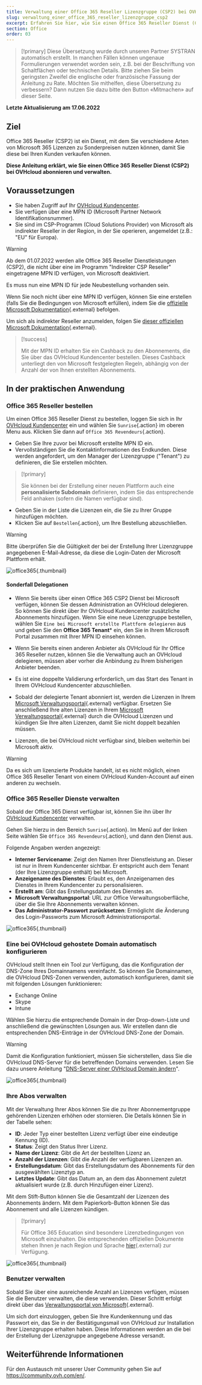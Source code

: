 ```yaml
---
title: Verwaltung einer Office 365 Reseller Lizenzgruppe (CSP2) bei OVHcloud
slug: verwaltung_einer_office_365_reseller_lizenzgruppe_csp2
excerpt: Erfahren Sie hier, wie Sie einen Office 365 Reseller Dienst (CSP2) bei OVHcloud abonnieren und verwalten
section: Office
order: 03
---
```


> [!primary]
> Diese Übersetzung wurde durch unseren Partner SYSTRAN automatisch erstellt. In manchen Fällen können ungenaue Formulierungen verwendet worden sein, z.B. bei der Beschriftung von Schaltflächen oder technischen Details. Bitte ziehen Sie beim geringsten Zweifel die englische oder französische Fassung der Anleitung zu Rate. Möchten Sie mithelfen, diese Übersetzung zu verbessern? Dann nutzen Sie dazu bitte den Button «Mitmachen» auf dieser Seite.
>

**Letzte Aktualisierung am 17.06.2022**

## Ziel

Office 365 Reseller (CSP2) ist ein Dienst, mit dem Sie verschiedene Arten von Microsoft 365 Lizenzen zu Sonderpreisen nutzen können, damit Sie diese bei Ihren Kunden verkaufen können.

**Diese Anleitung erklärt, wie Sie einen Office 365 Reseller Dienst (CSP2) bei OVHcloud abonnieren und verwalten.**

## Voraussetzungen

- Sie haben Zugriff auf Ihr [OVHcloud Kundencenter](https://www.ovh.com/auth/?action=gotomanager&from=https://www.ovh.de/&ovhSubsidiary=de).
- Sie verfügen über eine MPN ID (Microsoft Partner Network Identifikationsnummer).
- Sie sind im CSP-Programm (Cloud Solutions Provider) von Microsoft als indirekter Reseller in der Region, in der Sie operieren, angemeldet (z.B.: "EU" für Europa).

> [!warning]
>
> Ab dem 01.07.2022 werden alle Office 365 Reseller Dienstleistungen (CSP2), die nicht über eine im Programm "Indirekter CSP Reseller" eingetragene MPN ID verfügen, von Microsoft deaktiviert.
>
> Es muss nun eine MPN ID für jede Neubestellung vorhanden sein.
>

Wenn Sie noch nicht über eine MPN ID verfügen, können Sie eine erstellen (falls Sie die Bedingungen von Microsoft erfüllen), indem Sie die [offizielle Microsoft Dokumentation](https://docs.microsoft.com/de-de/partner-center/mpn-create-a-partner-center-account){.external} befolgen.

Um sich als indirekter Reseller anzumelden, folgen Sie [dieser offiziellen Microsoft Dokumentation](https://docs.microsoft.com/de-de/partner-center/enrolling-in-the-csp-program#enroll-as-an-indirect-reseller){.external}.

> [!success]
>
> Mit der MPN ID erhalten Sie ein Cashback zu den Abonnements, die Sie über das OVHcloud Kundencenter bestellen. Dieses Cashback unterliegt den von Microsoft festgelegten Regeln, abhängig von der Anzahl der von Ihnen erstellten Abonnements.
>

## In der praktischen Anwendung

### Office 365 Reseller bestellen

Um einen Office 365 Reseller Dienst zu bestellen, loggen Sie sich in Ihr [OVHcloud Kundencenter](https://www.ovh.com/auth/?action=gotomanager&from=https://www.ovh.de/&ovhSubsidiary=de) ein und wählen Sie `Sunrise`{.action} im oberen Menu aus. Klicken Sie dann auf `Office 365 Revendeurs`{.action}.

- Geben Sie Ihre zuvor bei Microsoft erstellte MPN ID ein.
- Vervollständigen Sie die Kontaktinformationen des Endkunden. Diese werden angefordert, um den Manager der Lizenzgruppe ("Tenant") zu definieren, die Sie erstellen möchten.

> [!primary]
>
> Sie können bei der Erstellung einer neuen Plattform auch eine **personalisierte Subdomain** definieren, indem Sie das entsprechende Feld anhaken (sofern die Namen verfügbar sind).


- Geben Sie in der Liste die Lizenzen ein, die Sie zu Ihrer Gruppe hinzufügen möchten.
- Klicken Sie auf `Bestellen`{.action}, um Ihre Bestellung abzuschließen.

> [!warning]
>
> Bitte überprüfen Sie die Gültigkeit der bei der Erstellung Ihrer Lizenzgruppe angegebenen E-Mail-Adresse, da diese die Login-Daten der Microsoft Plattform erhält.
>

![office365](images/csp2-01.png){.thumbnail}

#### Sonderfall Delegationen

- Wenn Sie bereits über einen Office 365 CSP2 Dienst bei Microsoft verfügen, können Sie dessen Administration an OVHcloud delegieren. So können Sie direkt über Ihr OVHcloud Kundencenter zusätzliche Abonnements hinzufügen. Wenn Sie eine neue Lizenzgruppe bestellen, wählen Sie `Eine bei Microsoft erstellte Plattform delegieren` aus und geben Sie den **Office 365 Tenant*** ein, den Sie in Ihrem Microsoft Portal zusammen mit Ihrer MPN ID einsehen können. 

- Wenn Sie bereits einen anderen Anbieter als OVHcloud für Ihr Office 365 Reseller nutzen, können Sie die Verwaltung auch an OVHcloud delegieren, müssen aber vorher die Anbindung zu Ihrem bisherigen Anbieter beenden.

- Es ist eine doppelte Validierung erforderlich, um das Start des Tenant in Ihrem OVHcloud Kundencenter abzuschließen.

- Sobald der delegierte Tenant abonniert ist, werden die Lizenzen in Ihrem [Microsoft Verwaltungsportal](https://portal.office.com/Admin/Default.aspx){.external} verfügbar. Ersetzen Sie anschließend Ihre alten Lizenzen in Ihrem [Microsoft Verwaltungsportal](https://portal.office.com/Admin/Default.aspx){.external} durch die OVHcloud Lizenzen und kündigen Sie Ihre alten Lizenzen, damit Sie nicht doppelt bezahlen müssen.

- Lizenzen, die bei OVHcloud nicht verfügbar sind, bleiben weiterhin bei Microsoft aktiv.

> [!warning]
> Da es sich um lizenzierte Produkte handelt, ist es nicht möglich, einen Office 365 Reseller Tenant von einem OVHcloud Kunden-Account auf einen anderen zu wechseln.
>

### Office 365 Reseller Dienste verwalten

Sobald der Office 365 Dienst verfügbar ist, können Sie ihn über Ihr [OVHcloud Kundencenter](https://www.ovh.com/auth/?action=gotomanager&from=https://www.ovh.de/&ovhSubsidiary=de) verwalten.

Gehen Sie hierzu in den Bereich `Sunrise`{.action}. Im Menü auf der linken Seite wählen Sie `Office 365 Revendeurs`{.action}, und dann den Dienst aus.

Folgende Angaben werden angezeigt:

- **Interner Servicename**: Zeigt den Namen Ihrer Dienstleistung an. Dieser ist nur in Ihrem Kundencenter sichtbar. Er entspricht auch dem Tenant (der Ihre Lizenzgruppe enthält) bei Microsoft.
- **Anzeigename des Dienstes**: Erlaubt es, den Anzeigenamen des Dienstes in Ihrem Kundencenter zu personalisieren.
- **Erstellt am**: Gibt das Erstellungsdatum des Dienstes an.
- **Microsoft Verwaltungsportal**: URL zur Office Verwaltungsoberfläche, über die Sie Ihre Abonnements verwalten können.
- **Das Administrator-Passwort zurücksetzen**: Ermöglicht die Änderung des Login-Passworts zum Microsoft Administrationsportal.

![office365](images/sunrise_office365_CSP2_services_details.png){.thumbnail}

### Eine bei OVHcloud gehostete Domain automatisch konfigurieren

OVHcloud stellt Ihnen ein Tool zur Verfügung, das die Konfiguration der DNS-Zone Ihres Domainnamens vereinfacht. So können Sie Domainnamen, die OVHcloud DNS-Zonen verwenden, automatisch konfigurieren, damit sie mit folgenden Lösungen funktionieren:

- Exchange Online
- Skype
- Intune

Wählen Sie hierzu die entsprechende Domain in der Drop-down-Liste und anschließend die gewünschten Lösungen aus. Wir erstellen dann die entsprechenden DNS-Einträge in der OVHcloud DNS-Zone der Domain.

> [!warning]
> Damit die Konfiguration funktioniert, müssen Sie sicherstellen, dass Sie die OVHcloud DNS-Server für die betreffenden Domains verwenden. Lesen Sie dazu unsere Anleitung "[DNS-Server einer OVHcloud Domain ändern](https://docs.ovh.com/de/domains/webhosting_allgemeine_informationen_zu_den_dns_servern/)".
>

![office365](images/sunrise_office365_CSP2_automatic_domain_configuration.png){.thumbnail}

### Ihre Abos verwalten

Mit der Verwaltung Ihrer Abos können Sie die zu Ihrer Abonnementgruppe gehörenden Lizenzen erhöhen oder stornieren. Die Details können Sie in der Tabelle sehen:

- **ID**: Jeder Typ einer bestellten Lizenz verfügt über eine eindeutige Kennung (ID).
- **Status**: Zeigt den Status Ihrer Lizenz.
- **Name der Lizenz**: Gibt die Art der bestellten Lizenz an.
- **Anzahl der Lizenzen**: Gibt die Anzahl der verfügbaren Lizenzen an.
- **Erstellungsdatum**: Gibt das Erstellungsdatum des Abonnements für den ausgewählten Lizenztyp an.
- **Letztes Update**: Gibt das Datum an, an dem das Abonnement zuletzt aktualisiert wurde (z.B. durch Hinzufügen einer Lizenz).

Mit dem Stift-Button können Sie die Gesamtzahl der Lizenzen des Abonnements ändern. Mit dem Papierkorb-Button können Sie das Abonnement und alle Lizenzen kündigen.

> [!primary]
>
> Für Office 365 Education sind besondere Lizenzbedingungen von Microsoft einzuhalten. Die entsprechenden offiziellen Dokumente stehen Ihnen je nach Region und Sprache [hier](http://www.microsoftvolumelicensing.com/DocumentSearch.aspx?Mode=2&Keyword=AcademicQualEdUserDef){.external} zur Verfügung.
>

![office365](images/sunrise_office365_CSP2_Subscribers.png){.thumbnail}

### Benutzer verwalten

Sobald Sie über eine ausreichende Anzahl an Lizenzen verfügen, müssen Sie die Benutzer verwalten, die diese verwenden. Dieser Schritt erfolgt direkt über das [Verwaltungsportal von Microsoft](https://portal.office.com/Admin/Default.aspx){.external}.

Um sich dort einzuloggen, geben Sie Ihre Kundenkennung und das Passwort ein, das Sie in der Bestätigungsmail von OVHcloud zur Installation Ihrer Lizenzgruppe erhalten haben. Diese Informationen werden an die bei der Erstellung der Lizenzgruppe angegebene Adresse versandt.

## Weiterführende Informationen

Für den Austausch mit unserer User Community gehen Sie auf <https://community.ovh.com/en/>.
